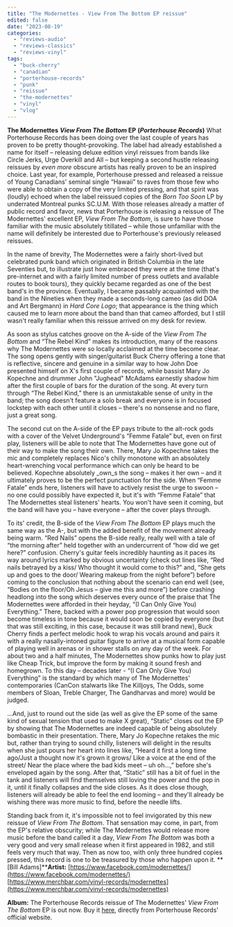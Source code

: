 ```yaml
---
title: "The Modernettes - View From The Bottom EP reissue"
edited: false
date: "2023-08-19"
categories:
  - "reviews-audio"
  - "reviews-classics"
  - "reviews-vinyl"
tags:
  - "buck-cherry"
  - "canadian"
  - "porterhouse-records"
  - "punk"
  - "reissue"
  - "the-modernettes"
  - "vinyl"
  - "vlog"
---
```


**The Modernettes** **_View From The Bottom_ EP** **(_Porterhouse Records_)** What Porterhouse Records has been doing over the last couple of years has proven to be pretty thought-provoking. The label had already established a name for itself – releasing deluxe edition vinyl reissues from bands like Circle Jerks, Urge Overkill and All – but keeping a second hustle releasing reissues by _even more_ obscure artists has really proven to be an inspired choice. Last year, for example, Porterhouse pressed and released a reissue of Young Canadians' seminal single “Hawaii” to raves from those few who were able to obtain a copy of the very limited pressing, and that spirit was (loudly) echoed when the label reissued copies of the _Born Too Soon_ LP by underrated Montreal punks SC.U.M. With those releases already a matter of public record and favor, news that Porterhouse is releasing a reissue of The Modernettes' excellent EP, _View From The Bottom_, is sure to have those familiar with the music absolutely titillated – while those unfamiliar with the name will definitely be interested due to Porterhouse's previously released reissues.

In the name of brevity, The Modernettes were a fairly short-lived but celebrated punk band which originated in British Columbia in the late Seventies but, to illustrate just how embraced they were at the time (that's pre-internet and with a fairly limited number of press outlets and available routes to book tours), they quickly became regarded as one of the best band's in the province. Eventually, I became passably acquainted with the band in the Nineties when they made a seconds-long cameo (as did DOA and Art Bergmann) in _Hard Core Logo_; that appearance is the thing which caused me to learn more about the band than that cameo afforded, but I still wasn't really familiar when this reissue arrived on my desk for review.

As soon as stylus catches groove on the A-side of the _View From The Bottom_ and “The Rebel Kind” makes its introduction, many of the reasons why The Modernettes were so locally acclaimed at the time become clear. The song opens gently with singer/guitarist Buck Cherry offering a tone that is reflective, sincere and genuine in a similar way to how John Doe presented himself on X's first couple of records, while bassist Mary Jo Kopechne and drummer John "Jughead" McAdams earnestly shadow him after the first couple of bars for the duration of the song. At every turn through “The Rebel Kind,” there is an unmistakable sense of unity in the band; the song doesn't feature a solo break and everyone is in focused lockstep with each other until it closes – there's no nonsense and no flare, just a great song.

The second cut on the A-side of the EP pays tribute to the alt-rock gods with a cover of the Velvet Underground's “Femme Fatale” but, even on first play, listeners will be able to note that The Modernettes have gone out of their way to make the song their own. There, Mary Jo Kopechne takes the mic and completely replaces Nico's chilly monotone with an absolutely heart-wrenching vocal performance which can only be heard to be believed. Kopechne absolutely _own_s the song – makes it her own – and it ultimately proves to be the perfect punctuation for the side. When “Femme Fatale” ends here, listeners will have to actively resist the urge to swoon – no one could possibly have expected it, but it's with “Femme Fatale” that The Modernettes steal listeners' hearts. You won't have seen it coming, but the band will have you – have everyone – after the cover plays through.

To its' credit, the B-side of the _View From The Bottom_ EP plays much the same way as the A-, but with the added benefit of the movement already being warm. “Red Nails” opens the B-side really, really well with a tale of “the morning after” held together with an undercurrent of “how did we get here?” confusion. Cherry's guitar feels incredibly haunting as it paces its way around lyrics marked by obvious uncertainty (check out lines like, “Red nails betrayed by a kiss/ Who thought it would come to this?” and, “She gets up and goes to the door/ Wearing makeup from the night before”) before coming to the conclusion that nothing about the scenario can end well (see, “Bodies on the floor/Oh Jesus – give me this and more”) before crashing headlong into the song which deserves every ounce of the praise that The Modernettes were afforded in their heyday, “(I Can Only Give You) Everything.” There, backed with a power pop progression that would soon become timeless in tone because it would soon be copied by everyone (but that was still exciting, in this case, because it was still brand new), Buck Cherry finds a perfect melodic hook to wrap his vocals around and pairs it with a really nasally-intoned guitar figure to arrive at a musical form capable of playing well in arenas or in shower stalls on any day of the week. For about two and a half minutes, The Modernettes show punks how to play just like Cheap Trick, but improve the form by making it sound fresh and homegrown. To this day – decades later - “(I Can Only Give You) Everything” is the standard by which many of The Modernettes' contemporaries (CanCon stalwarts like The Killjoys, The Odds, some members of Sloan, Treble Charger, The Gandharvas and more) would be judged.

...And, just to round out the side (as well as give the EP some of the same kind of sexual tension that used to make X great), “Static” closes out the EP by showing that The Modernettes are indeed capable of being absolutely bombastic in their presentation. There, Mary Jo Kopechne retakes the mic but, rather than trying to sound chilly, listeners will delight in the results when she just pours her heart into lines like, “Heard it first a long time ago/Just a thought now it's grown it grows/ Like a voice at the end of the street/ Near the place where the bad kids meet – uh oh...,” before she's enveloped again by the song. After that, “Static” still has a bit of fuel in the tank and listeners will find themselves still loving the power and the pop in it, until it finally collapses and the side closes. As it does close though, listeners will already be able to feel the end looming – and they'll already be wishing there was more music to find, before the needle lifts.

Standing back from it, it's impossible not to feel invigorated by this new reissue of _View From The Bottom_. That sensation may come, in part, from the EP's relative obscurity; while The Modernettes would release more music before the band called it a day, _View From The Bottom_ was both a very good and very small release when it first appeared in 1982, and still feels very much that way. Then as now too, with only three hundred copies pressed, this record is one to be treasured by those who happen upon it. **\[Bill Adams\]****Artist:** [https://www.facebook.com/modernettes/](https://www.facebook.com/modernettes/) [https://www.merchbar.com/vinyl-records/modernettes](https://www.merchbar.com/vinyl-records/modernettes)

**Album:** The Porterhouse Records reissue of The Modernettes' _View From The Bottom_ EP is out now. Buy it [here](https://www.porterhouserecords.com/store/modernettes/viewfromthebottom.html), directly from Porterhouse Records' official website.
